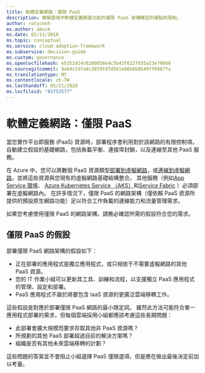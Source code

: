 ```yaml
---
title: 軟體定義網路：僅限 PaaS
description: 瞭解雲端中軟體定義網路功能的僅限 PaaS 架構模型的優點和限制。
author: rotycenh
ms.author: abuck
ms.date: 02/11/2019
ms.topic: conceptual
ms.service: cloud-adoption-framework
ms.subservice: decision-guide
ms.custom: governance
ms.openlocfilehash: e5351d14c6200056e4c5b43f622f655a23e79668
ms.sourcegitcommit: 9a84c2dfa4c3859fd7d5b1e06bbb8549ff6967fa
ms.translationtype: MT
ms.contentlocale: zh-TW
ms.lasthandoff: 05/21/2020
ms.locfileid: "83753577"
---
```

# <a name="software-defined-networking-paas-only"></a>軟體定義網路：僅限 PaaS

當您實作平台即服務 (PaaS) 資源時，部署程序會利用對於該網路的有限控制項，自動建立假設的基礎網路，包括負載平衡、連接埠封鎖，以及連線至其他 PaaS 服務。

在 Azure 中，您可以將數個 PaaS 資源類型[部署到虛擬網路](https://docs.microsoft.com/azure/virtual-network/virtual-network-for-azure-services)，或[連線到虛擬網路](https://docs.microsoft.com/azure/virtual-network/virtual-network-service-endpoints-overview)，並將這些資源與您現有的虛擬網路基礎結構整合。 其他服務（例如[App Service 環境](https://docs.microsoft.com/azure/app-service/environment/intro)、 [Azure Kubernetes Service （AKS）](https://docs.microsoft.com/azure/aks/intro-kubernetes)和[Service Fabric](https://docs.microsoft.com/azure/service-fabric/service-fabric-overview) ）必須部署在虛擬網路內。 在許多情況下，僅限 PaaS 的網路架構（僅依賴 PaaS 資源所提供的預設原生網路功能）足以符合工作負載的連線能力和流量管理需求。

如果您考慮使用僅限 PaaS 的網路架構，請務必確認所需的假設符合您的需求。

## <a name="paas-only-assumptions"></a>僅限 PaaS 的假設

部署僅限 PaaS 網路架構的假設如下：

- 正在部署的應用程式是獨立應用程式，或只相依于不需要虛擬網路的其他 PaaS 資源。
- 您的 IT 作業小組可以更新其工具、訓練和流程，以支援獨立 PaaS 應用程式的管理、設定和部署。
- PaaS 應用程式不屬於將要包含 IaaS 資源的更廣泛雲端移轉工作。

這些假設是對應於部署僅限 PaaS 網路的最小限定詞。 雖然此方法可能符合單一應用程式部署的需求，但每個雲端採用小組都應該考慮這些長期問題：

- 此部署會擴大規模而要求存取其他非 PaaS 資源嗎？
- 所規劃的其他 PaaS 部署超過目前的解決方案嗎？
- 組織是否有其他未來雲端移轉的計劃？

這些問題的答案並不會阻止小組選擇 PaaS 僅限選項，但是應在做出最後決定前加以考量。
